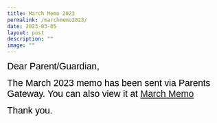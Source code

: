 ```yaml
---
title: March Memo 2023
permalink: /marchmemo2023/
date: 2023-03-05
layout: post
description: ""
image: ""
---
```

<span style="font-size:16.0pt;font-family:Arial;color:black">Dear Parent/Guardian,

<span style="font-size:16.0pt;font-family:Arial;color:black">The March 2023 memo has been sent via Parents Gateway.  You can also view it at
<a href="[March Memo](/files/Monthly%20Memo/Marchmemo2023.pdf)">March Memo</a>
	
<span style="font-size:16.0pt;font-family:Arial;color:black">Thank you.<br>